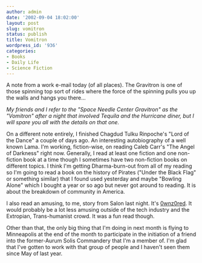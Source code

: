 ```yaml
---
author: admin
date: '2002-09-04 18:02:00'
layout: post
slug: vomitron
status: publish
title: Vomitron
wordpress_id: '936'
categories:
- Books
- Daily Life
- Science Fiction
---
```

A note from a work e-mail today (of all places). The Gravitron is one of those spinning top sort of rides where the force of the spinning pulls you up the walls and hangs you there...

<em>My friends and I refer to the "Space Needle Center Gravitron" as the "Vomitron" after a night that involved Tequila and the Hurricane diner, but I will spare you all with the details on that one.</em>

On a different note entirely, I finished Chagdud Tulku Rinpoche's "Lord of the Dance" a couple of days ago. An interesting autobiography of a well known Lama. I'm working, fiction-wise, on reading Caleb Carr's "The Angel of Darkness" right now. Generally, I read at least one fiction and one non-fiction book at a time though I sometimes have two non-fiction books on different topics. I think I'm getting Dharma-burn-out from all of my reading so I'm going to read a book on the history of Pirates ("Under the Black Flag" or something similar) that I found used yesterday and maybe "Bowling Alone" which I bought a year or so ago but never got around to reading. It is about the breakdown of community in America.

I also read an amusing, to me, story from Salon last night. It's <a href="http://www.salon.com/tech/feature/2002/08/28/0wnz0red/index.html">0wnz0red</a>. It would probably be a lot less amusing outside of the tech industry and the Extropian, Trans-humanist crowd. It was a fun read though.

Other than that, the only big thing that I'm doing in next month is flying to Minneapolis at the end of the month to participate in the initiation of a friend into the former-Aurum Solis Commandery that I'm a member of. I'm glad that I've gotten to work with that group of people and I haven't seen them since May of last year.
